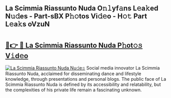 ## La Scimmia Riassunto Nuda O𝚗𝚕yf𝚊ns L𝚎a𝚔ed N𝚞𝚍es - Part-sBX P𝚑𝚘tos Vi𝚍𝚎o - H𝚘𝚝 Part L𝚎a𝚔s oVzuN

# <h2><a href="http://kfc68bc.oniu.top/?m=La+Scimmia+Riassunto+Nuda">🔗👉 🔴 La Scimmia Riassunto Nuda P𝚑ot𝚘𝚜 V𝚒d𝚎o</a></h2>

[![La Scimmia Riassunto Nuda Nu𝚍e𝚜](https://i.imgur.com/0qMVB7G.gif)](http://kfc68bc.oniu.top/?m=La+Scimmia+Riassunto+Nuda)
Social media innovator La Scimmia Riassunto Nuda, acclaimed for disseminating dance and lifestyle knowledge, through presentations and personal blogs. The public face of La Scimmia Riassunto Nuda is defined by its accessibility and relatability, but the complexities of his private life remain a fascinating unknown.  
